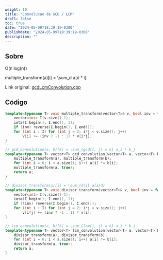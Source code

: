 ```yaml
---
weight: 10
title: "Convolucao de GCD / LCM"
draft: false
toc: true
date: "2024-05-09T18:39:19-0300"
publishdate: "2024-05-09T18:39:19-0300"
description: ""
---
```


## Sobre
 O(n log(n))



 multiple_transform(a)[i] = \sum_d a[d * i]

Link original: [gcdLcmConvolution.cpp](https://github.com/brunomaletta/Biblioteca/tree/master/Codigo/Matematica/gcdLcmConvolution.cpp)

## Código
```cpp
template<typename T> void multiple_transform(vector<T>& v, bool inv = false) {
	vector<int> I(v.size()-1);
	iota(I.begin(), I.end(), 1);
	if (inv) reverse(I.begin(), I.end());
	for (int i : I) for (int j = 2; i*j < v.size(); j++)
		v[i] += (inv ? -1 : 1) * v[i*j];
}

// gcd_convolution(a, b)[k] = \sum_{gcd(i, j) = k} a_i * b_j
template<typename T> vector<T> gcd_convolution(vector<T> a, vector<T> b) {
	multiple_transform(a), multiple_transform(b);
	for (int i = 0; i < a.size(); i++) a[i] *= b[i];
	multiple_transform(a, true);
	return a;
}

// divisor_transform(a)[i] = \sum_{d|i} a[i/d]
template<typename T> void divisor_transform(vector<T>& v, bool inv = false) {
	vector<int> I(v.size()-1);
	iota(I.begin(), I.end(), 1);
	if (!inv) reverse(I.begin(), I.end());
	for (int i : I) for (int j = 2; i*j < v.size(); j++)
		v[i*j] += (inv ? -1 : 1) * v[i];
}

// lcm_convolution(a, b)[k] = \sum_{lcm(i, j) = k} a_i * b_j
template<typename T> vector<T> lcm_convolution(vector<T> a, vector<T> b) {
	divisor_transform(a), divisor_transform(b);
	for (int i = 0; i < a.size(); i++) a[i] *= b[i];
	divisor_transform(a, true);
	return a;
}
```
